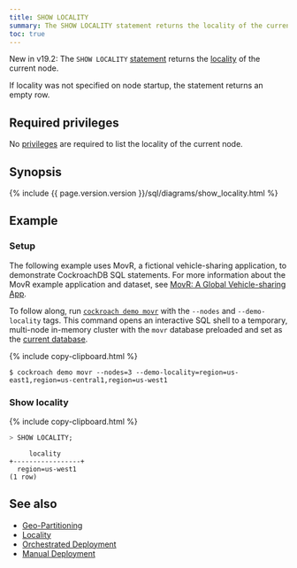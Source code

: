 ```yaml
---
title: SHOW LOCALITY
summary: The SHOW LOCALITY statement returns the locality of the current node.
toc: true
---
```


<span class="version-tag">New in v19.2:</span> The `SHOW LOCALITY` [statement](sql-statements.html) returns the [locality](start-a-node.html#locality) of the current node.

If locality was not specified on node startup, the statement returns an empty row.

## Required privileges

No [privileges](authorization.html#assign-privileges) are required to list the locality of the current node.

## Synopsis

<div>
{% include {{ page.version.version }}/sql/diagrams/show_locality.html %}
</div>

## Example

### Setup

The following example uses MovR, a fictional vehicle-sharing application, to demonstrate CockroachDB SQL statements. For more information about the MovR example application and dataset, see [MovR: A Global Vehicle-sharing App](movr.html).

To follow along, run [`cockroach demo movr`](cockroach-demo.html) with the `--nodes` and `--demo-locality` tags. This command opens an interactive SQL shell to a temporary, multi-node in-memory cluster with the `movr` database preloaded and set as the [current database](sql-name-resolution.html#current-database).

{% include copy-clipboard.html %}
~~~ shell
$ cockroach demo movr --nodes=3 --demo-locality=region=us-east1,region=us-central1,region=us-west1
~~~

### Show locality

{% include copy-clipboard.html %}
~~~ sql
> SHOW LOCALITY;
~~~

~~~
     locality
+-----------------+
  region=us-west1
(1 row)
~~~


## See also

- [Geo-Partitioning](demo-geo-partitioning.html)
- [Locality](start-a-node.html#locality)
- [Orchestrated Deployment](orchestration.html)
- [Manual Deployment](manual-deployment.html)

